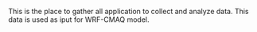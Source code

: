 This is the place to gather all application to collect and analyze data.
This data is used as iput for WRF-CMAQ model.
